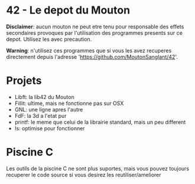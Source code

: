 42 - Le depot du Mouton
=======================

**Disclaimer**: aucun mouton ne peut etre tenu pour responsable des effets secondaires provoques par l'utilisation des programmes presents sur ce depot. Utilisez les avec precaution.

**Warning**: n'utilisez ces programmes que si vous les avez recuperes directement depuis l'adresse 'https://github.com/MoutonSanglant/42'.

Projets
=======
- Libft: la lib42 du Mouton
- Fillit: ultime, mais ne fonctionne pas sur OSX
- GNL: une ligne apres l'autre
- FdF: la 3d a l'etat pur
- printf: le meme que celui de la librairie standard, mais un peu different
- ls: optimise pour fonctionner


Piscine C
=========
Les outils de la piscine C ne sont plus suportes, mais vous pouvez toujours recuperer le code source si vous desirez les reutiliser/ameliorer
